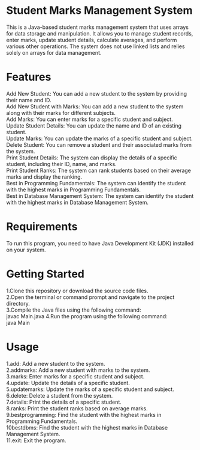 # Student Marks Management System

This is a Java-based student marks management system that uses arrays for data storage and manipulation. It allows you to manage student records, enter marks, update student details, calculate averages, and perform various other operations. The system does not use linked lists and relies solely on arrays for data management.

# Features

Add New Student: You can add a new student to the system by providing their name and ID.<br/>
Add New Student with Marks: You can add a new student to the system along with their marks for different subjects.<br/>
Add Marks: You can enter marks for a specific student and subject.<br/>
Update Student Details: You can update the name and ID of an existing student.<br/>
Update Marks: You can update the marks of a specific student and subject.<br/>
Delete Student: You can remove a student and their associated marks from the system.<br/>
Print Student Details: The system can display the details of a specific student, including their ID, name, and marks.<br/>
Print Student Ranks: The system can rank students based on their average marks and display the ranking.<br/>
Best in Programming Fundamentals: The system can identify the student with the highest marks in Programming Fundamentals.<br/>
Best in Database Management System: The system can identify the student with the highest marks in Database Management System.<br/>

# Requirements

To run this program, you need to have Java Development Kit (JDK) installed on your system.

# Getting Started

1.Clone this repository or download the source code files.<br/>
2.Open the terminal or command prompt and navigate to the project directory.<br/>
3.Compile the Java files using the following command:<br/>
 javac Main.java
4.Run the program using the following command:<br/>
 java Main

# Usage

1.add: Add a new student to the system.<br/>
2.addmarks: Add a new student with marks to the system.<br/>
3.marks: Enter marks for a specific student and subject.<br/>
4.update: Update the details of a specific student.<br/>
5.updatemarks: Update the marks of a specific student and subject.<br/>
6.delete: Delete a student from the system.<br/>
7.details: Print the details of a specific student.<br/>
8.ranks: Print the student ranks based on average marks.<br/>
9.bestprogramming: Find the student with the highest marks in Programming Fundamentals.<br/>
10bestdbms: Find the student with the highest marks in Database Management System.<br/>
11.exit: Exit the program.<br/>
